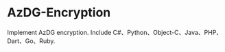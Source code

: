 AzDG-Encryption
===============

Implement AzDG encryption. Include C#、Python、Object-C、Java、PHP、Dart、Go、Ruby.
